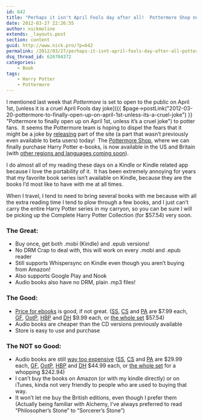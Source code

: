 ```yaml
---
id: 642
title: "Perhaps it isn't April Fools day after all!  Pottermore Shop now open"
date: 2012-03-27 22:26:55
author: nickmoline
extends: _layouts.post
section: content
guid: http://www.nick.pro/?p=642
permalink: /2012/03/27/perhaps-it-isnt-april-fools-day-after-all-pottermore-shop-now-open/
dsq_thread_id: 626704372
categories:
    - Book
tags:
    - Harry Potter
    - Pottermore
---
```

I mentioned last week that _Pottermore_ is set to open to the public on April 1st, [unless it is a cruel April Fools day joke]({{ $page->postLink("2012-03-20-pottermore-to-finally-open-up-on-april-1st-unless-its-a-cruel-joke") }} "Pottermore to finally open up on April 1st, unless it’s a cruel joke") to potter fans.  It seems the Pottermore team is hoping to dispel the fears that it might be a joke by <a href="http://insider.pottermore.com/2012/03/harry-potter-ebooks-and-digital-audio.html" target="_blank">releasing</a> part of the site (a part that wasn&#8217;t previously even available to beta users) today!  The <a href="http://shop.pottermore.com/" target="_blank">Pottermore Shop</a>, where we can finally purchase Harry Potter e-books, is now available in the US and Britain (with <a href="https://shop.pottermore.com/en_US/faq-language" target="_blank" class="broken_link">other regions and languages coming soon</a>).

<!--more-->

I do almost all of my reading these days on a Kindle or Kindle related app because I love the portability of it.  It has been extremely annoying for years that my favorite book series isn&#8217;t available on Kindle, because they are the books I&#8217;d most like to have with me at all times.

<amp-img  src="{{ site.baseurl }}/wp-content/uploads/sites/4/2012/03/Region-capture-17.webp" alt="Pottermore Shop" title="Pottermore Shop" width="720" height="620" layout="responsive" lightbox>
    <amp-img fallback src="{{ site.baseurl }}/wp-content/uploads/sites/4/2012/03/Region-capture-17.png" alt="Pottermore Shop" title="Pottermore Shop" width="720" height="620" layout="responsive" lightbox></amp-img>
</amp-img>

When I travel, I tend to need to bring several books with me because with all the extra reading time I tend to plow through a few books, and I just can&#8217;t carry the entire Harry Potter series in my carryon, so you can be sure I will be picking up the Complete Harry Potter Collection (for $57.54) very soon.

### The Great:
* Buy once, get both .mobi (Kindle) and .epub versions!
* No DRM Crap to deal with, this will work on every .mobi and .epub reader
* Still supports Whispersync on Kindle even though you aren&#8217;t buying from Amazon!
* Also supports Google Play and Nook
* Audio books also have no DRM, plain .mp3 files!

### The Good:
* <a href="http://shop.pottermore.com/en_US/harry-potter-ebooks?c=USD" target="_blank" class="broken_link">Price for ebooks</a> is good, if not great. (<a href="https://shop.pottermore.com/en_US/hp1-ebook-english-us1-usd" target="_blank" class="broken_link">SS</a>, <a href="https://shop.pottermore.com/en_US/hp2-ebook-english-us1-usd" target="_blank" class="broken_link">CS</a> and <a href="https://shop.pottermore.com/en_US/hp3-ebook-english-us1-usd" target="_blank" class="broken_link">PA</a> are $7.99 each, <a href="https://shop.pottermore.com/en_US/hp4-ebook-english-us1-usd" target="_blank" class="broken_link">GF</a>, <a href="https://shop.pottermore.com/en_US/hp5-ebook-english-us1-usd" target="_blank" class="broken_link">OotP</a>, <a href="https://shop.pottermore.com/en_US/hp6-ebook-english-us1-usd" target="_blank" class="broken_link">HBP</a> and <a href="https://shop.pottermore.com/en_US/hp7-ebook-english-us1-usd" target="_blank" class="broken_link">DH</a> $9.99 each, or <a href="https://shop.pottermore.com/en_US/hpbundle1-7-ebook-english-us1-usd" target="_blank" class="broken_link">the whole set</a> $57.54)
* Audio books are cheaper than the CD versions previously available
* Store is easy to use and purchase

### The NOT so Good:
* Audio books are still <a href="http://shop.pottermore.com/en_US/harry-potter-audio-books?c=USD" target="_blank" class="broken_link">way too expensive</a> (<a href="https://shop.pottermore.com/en_US/hp1-audiobook-english-us1-usd" target="_blank" class="broken_link">SS</a>, <a href="https://shop.pottermore.com/en_US/hp2-audiobook-english-us1-usd" target="_blank" class="broken_link">CS</a> and <a href="https://shop.pottermore.com/en_US/hp3-audiobook-english-us1-usd" target="_blank" class="broken_link">PA</a> are $29.99 each, <a href="https://shop.pottermore.com/en_US/hp4-audiobook-english-us1-usd" target="_blank" class="broken_link">GF</a>, <a href="https://shop.pottermore.com/en_US/hp5-audiobook-english-us1-usd" target="_blank" class="broken_link">OotP</a>, <a href="https://shop.pottermore.com/en_US/hp6-audiobook-english-us1-usd" target="_blank" class="broken_link">HBP</a> and <a href="https://shop.pottermore.com/en_US/hp7-audiobook-english-us1-usd" target="_blank" class="broken_link">DH</a> $44.99 each, or <a href="https://shop.pottermore.com/en_US/hpbundle1-7-audiobook-english-us1-usd" target="_blank" class="broken_link">the whole set</a> for a whopping $242.94)
* I can&#8217;t buy the books on Amazon (or with my kindle directly) or on iTunes, kinda not very friendly to people who are used to buying that way.
* It won&#8217;t let me buy the British editions, even though I prefer them (Actually being familiar with Alchemy, I&#8217;ve always preferred to read &#8220;Philosopher&#8217;s Stone&#8221; to &#8220;Sorcerer&#8217;s Stone&#8221;)
